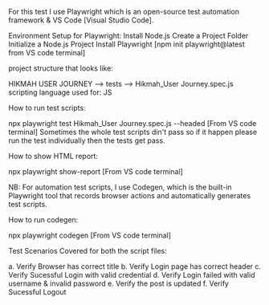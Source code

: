 For this test I use Playwright which is an open-source test automation framework & VS Code [Visual Studio Code].

Environment Setup for Playwright:
Install Node.js
Create a Project Folder
Initialize a Node.js Project
Install Playwright [npm init playwright@latest from VS code terminal]

project structure that looks like:

HIKMAH USER JOURNEY --> tests --> Hikmah_User Journey.spec.js
scripting language used for: JS

How to run test scripts:

npx playwright test Hikmah_User Journey.spec.js --headed [From VS code terminal]
Sometimes the whole test scripts din't pass so if it happen please run the test individually then the tests get pass. 

How to show HTML report: 

npx playwright show-report [From VS code terminal]

NB: For automation test scripts, I use Codegen, which is the built-in Playwright tool that records browser actions and automatically generates test scripts.

How to run codegen:

npx playwright codegen [From VS code terminal]

Test Scenarios Covered for both the script files:

a. Verify Browser has correct title
b. Verify Login page has correct header
c. Verify Sucessful Login with valid credential
d. Verify Login failed with valid username & invalid password
e. Verify the post is updated
f. Verify Sucessful Logout






